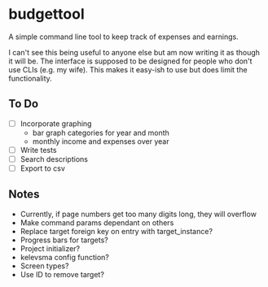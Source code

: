 # budgettool

A simple command line tool to keep track of expenses and earnings.

I can't see this being useful to anyone else but am now writing it as though it will be. The interface is supposed to be designed for people who don't use CLIs (e.g. my wife). This makes it easy-ish to use but does limit the functionality. 

## To Do

- [ ] Incorporate graphing
    - bar graph categories for year and month
    - monthly income and expenses over year
- [ ] Write tests
- [ ] Search descriptions
- [ ] Export to csv

## Notes

- Currently, if page numbers get too many digits long, they will overflow
- Make command params dependant on others
- Replace target foreign key on entry with target_instance?
- Progress bars for targets?
- Project initializer?
- kelevsma config function?
- Screen types?
- Use ID to remove target?